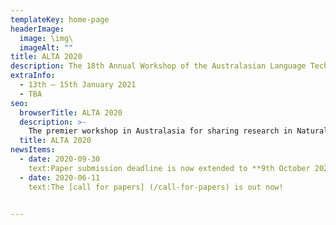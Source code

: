 ```yaml
---
templateKey: home-page
headerImage:
  image: \img\
  imageAlt: ""
title: ALTA 2020
description: The 18th Annual Workshop of the Australasian Language Technology Association
extraInfo: 
  - 13th – 15th January 2021
  - TBA
seo:
  browserTitle: ALTA 2020
  description: >-
    The premier workshop in Australasia for sharing research in Natural Language Processing and Computational Lingustics. Submissions from students, academics and industry researchers are welcome.
  title: ALTA 2020
newsItems:
  - date: 2020-09-30
    text:Paper submission deadline is now extended to **9th October 2020**. Check [call for papers] (/call-for-papers).
  - date: 2020-06-11
    text:The [call for papers] (/call-for-papers) is out now!

 
---
```

